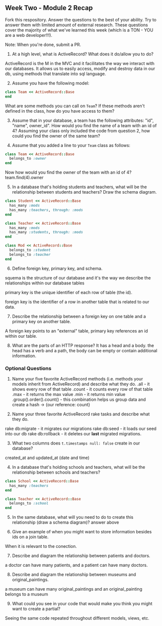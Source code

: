 ## Week Two - Module 2 Recap

Fork this respository. Answer the questions to the best of your ability. Try to answer them with limited amount of external research. These questions cover the majority of what we've learned this week (which is a TON - YOU are a web developer!!!). 

Note: When you're done, submit a PR.

1. At a high level, what is ActiveRecord? What does it do/allow you to do?

ActiveRecord is the M in the MVC and it facilitates the way we interact with our databases. It allows us to easily access, modify and destroy data in our db, using methods that translate into sql language.

2. Assume you have the following model:

```ruby
class Team << ActiveRecord::Base
end
```

What are some methods you can call on `Team`? If these methods aren't defined in the class, how do you have access to them?

3. Assume that in your database, a team has the following attributes: "id", "name", owner_id". How would you find the name of a team with an id of 4? Assuming your class only included the code from question 2, how could you find the owner of the same team?

4. Assume that you added a line to your `Team` class as follows:

```ruby
class Team << ActiveRecord::Base
  belongs_to :owner
end
```

Now how would you find the owner of the team with an id of 4?
 team.find(4).owner

5. In a database that's holding students and teachers, what will be the relationship between students and teachers? Draw the schema diagram.

```ruby
class Student << ActiveRecord::Base
  has_many :mods
  has_many :teachers, through: :mods
end
```

```ruby
class Teacher << ActiveRecord::Base
  has_many :mods
  has_many :students, through: :mods
end
```

```ruby
class Mod << ActiveRecord::Base
  belongs_to :student
  belongs_to :teacher
end
```

6. Define foreign key, primary key, and schema.

squema is the structure of our database and it's the way we describe the relationships within our database tables

primary key is the unique identifier of each row of table (the id). 

foreign key is the identifier of a row in another table that is related to our data. 

7. Describe the relationship between a foreign key on one table and a primary key on another table.

A foreign key points to an "external" table, primary key references an id within our table.

8. What are the parts of an HTTP response?
It has a head and a body. the head has a verb and a path, the body can be empty or contain additional information.

### Optional Questions

1. Name your five favorite ActiveRecord methods (i.e. methods your models inherit from ActiveRecord) and describe what they do.
.all - it shows every row of that table
.count - it counts every row of that table
.max - it returns the max value
.min - it returns min value
.group().order().count() - this combination helps us group data and create a hash -> {our reference: count}


2. Name your three favorite ActiveRecord rake tasks and describe what they do.

rake db:migrate - it migrates our migrations
rake db:seed - it loads our seed into our db
rake db:rollback - it deletes our **last** migrated migrations.

3. What two columns does `t.timestamps null: false` create in our database?

created_at and updated_at (date and time)

4. In a database that's holding schools and teachers, what will be the relationship between schools and teachers?
```ruby
class School << ActiveRecord::Base
  has_many :teachers
end
```

```ruby
class Teacher << ActiveRecord::Base
  belongs_to :school
end
```

5. In the same database, what will you need to do to create this relationship (draw a schema diagram)?
answer above

6. Give an example of when you might want to store information besides ids on a join table.

When it is relevant to the conection.

7. Describe and diagram the relationship between patients and doctors.

a doctor can have many patients, and a patient can have many doctors.

8. Describe and diagram the relationship between museums and original_paintings.

a museum can have many original_paintings and an original_painting belongs to a museum

9. What could you see in your code that would make you think you might want to create a partial?

Seeing the same code repeated throughout different models, views, etc.
